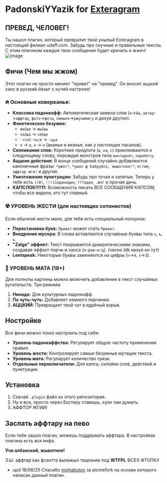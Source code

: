 # PadonskiYYazik for **[Exteragram](https://exteragram.app/)**

## ПРЕВЕД, ЧЕЛОВЕГ!

Ты нашол плагин, который превратит твой унылый Exteragram в настоящий филиал udaff.com. Забудь про скучные и правильные тексты. С этим плагином каждое твое сообщение будет кричать и жжеч!
![image](https://github.com/user-attachments/assets/f36c4c99-1f10-4337-ad1f-b821d6177bb3)


## Фичи (Чем мы жжом)

Этот плагин не просто меняет "привет" на "превед". Он вносит аццкий хаос в руззкий йазыг с кучей настроек!

### 🔥 Основные коверканья:

-   **Классика падонкафф:** Автоматическая замена слов (`я`->`йа`, `автор`->`аффтар`, `фото`->`фоты`, `смешно`->`ржунимагу` и дохуя других).
-   **Фонетическое безумие:**
    -   `жи`/`ши` -> `жы`/`шы`
    -   `ча`/`ща` -> `чя`/`щя`
    -   `-тся`/`-ться` -> `-цца`
    -   `о` -> `а`, `е` -> `и` (аканье и иканье, как у настоящих пасанов).
-   **Склеивание слов:** Короткие предлоги (`в`, `на`, `с`) приклеиваются к следующему слову, порождая монстров типа `винтырнет`, `нароботу`.
-   **Аццкие действия:** В конце сообщений случайно добавляются каноничные фразы: `*ржот*`, `*ушол ф бабруйск, жывотное!*`, `кг/ам`, `аффтар жги!` и другие.
-   **Уничтожение пунктуации:** Забудь про точки и запятые. Теперь у тебя есть `))0)`, `!!!11адинадин`, `???адин`, `.жпг` и прочая дичь.
-   **КАПСЛОК!!!!11:** Возможность писать ВСЕ СООБЩЕНИЯ КАПСОМ, чтобы все видели, кто тут главный.

### ☢️ УРОВЕНЬ ЖЕСТИ (для настоящих сотонистов)

Если обычной жести мало, для тебя есть специальный ползунок:

-   **Перестановка букв:** `Привет` может стать `Првиет`.
-   **Внедрение мусора:** В слова вставляются случайные буквы типа `х`, `ъ`, `ь`.
-   **"Zalgo" эффект:** Текст покрывается диакритическими знаками, создавая эффект порчи и хаоса (`п̴р̕ив̴е̸д`). 
      (чесно Idk нахуя он тут)
-   **Leetspeak:** Некоторые буквы заменяются на цифры (`ч`->`4`, `з`->`3`).

### 🔞 УРОВЕНЬ МАТА (18+)

Для полноты картины можно включить добавление в текст случайных ругательств. Три режима:
1.  **Нинада:** Для культурных падонкафф.
2.  **Па чуть-чуть:** Добавляет немного перчинки.
3.  **АЦЦКИЙ:** Превращает твой чат в ядрёный взрыв.

## Ностройке

Все фичи можно тонко настроить под себя:

-   **Уровень падонкаффства:** Регулирует общую частоту применения правил.
-   **Уровень жести:** Контролирует самые безумные мутации текста.
-   **Уровень мата:** Регулирует количество грязи.
-   **Отдельные переключатели:** Для капса, склейки слов, действий и пунктуации.

## Установка

1.  Скачай `.plugin` файл из этого репозитория.
2.  Ну и все, просто через Екстеру ставишь, хули там думать.
3.  АФФТОР ЖГИИ!

## Заслать аффтару на пево

Если тебе зашол плагин, можешь поддержать аффтара. В настройках плагина есть вся инфа.

**Учи албанский, жывотное!**

З.Ы. аффтар как фсектта вылажыл тварение под **WTFPL** ФСЕХ ФТОПКУ
- upd 18/06/25 Спасибо [mishabotov](https://t.me/mishabotov) за picmefork на основе которого написан данный плагин.
